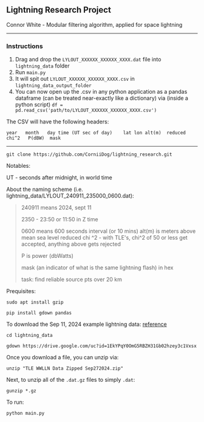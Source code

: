 ## Lightning Research Project

Connor White - Modular filtering algorithm, applied for space lightning

---

### Instructions

1. Drag and drop the `LYLOUT_XXXXXX_XXXXXX_XXXX.dat` file into `lightning_data` folder
2. Run `main.py`
3. It will spit out `LYLOUT_XXXXXX_XXXXXX_XXXX.csv` in `lightning_data_output_folder`
4. You can now open up the .csv in any python application as a pandas dataframe (can be treated near-exactly like a dictionary) via (inside a python script) `df = pd.read_csv('path/to/LYLOUT_XXXXXX_XXXXXX_XXXX.csv')`

The CSV will have the following headers:

`year	month	day	time (UT sec of day)	lat	lon	alt(m)	reduced chi^2	P(dBW)	mask`

---

```
git clone https://github.com/CorniiDog/lightning_research.git
```

Notables:

UT - seconds after midnight, in world time

About the naming scheme (i.e. lightning_data/LYLOUT_240911_235000_0600.dat):
>
> 240911 means 2024, sept 11
>
> 2350 - 23:50 or 11:50 in Z time
>
> 0600 means 600 seconds interval (or 10 mins)
> alt(m) is meters above mean sea level
> reduced chi ^2 - with TLE's, chi^2 of 50 or less get accepted, anything above gets rejected
>
> P is power (dbWatts)
>
> mask (an indicator of what is the same lightning flash) in hex
>
> task: find reliable source pts over 20 km


Prequisites:

```
sudo apt install gzip

pip install gdown pandas
```

To download the Sep 11, 2024 example lightning data: [reference](https://stackoverflow.com/questions/25010369/wget-curl-large-file-from-google-drive)
```
cd lightning_data

gdown https://drive.google.com/uc?id=1EkYPqY0OmG5RBZH31Gb02hzey3c1Vxsx
```

Once you download a file, you can unzip via:

```
unzip "TLE WWLLN Data Zipped Sep272024.zip"
```


Next, to unzip all of the `.dat.gz` files to simply `.dat`:

```
gunzip *.gz
```

To run:

```
python main.py
```
